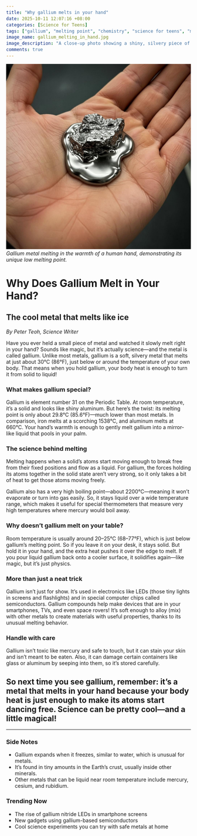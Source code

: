 ```yaml
---
title: "Why gallium melts in your hand"
date: 2025-10-11 12:07:16 +08:00
categories: [Science for Teens]
tags: ["gallium", "melting point", "chemistry", "science for teens", "metals"]
image_name: gallium_melting_in_hand.jpg
image_description: "A close-up photo showing a shiny, silvery piece of gallium metal melting into a small reflective puddle in the palm of a teenager’s hand, with warm skin tones contrasting the bright metal."
comments: true
---
```


![Gallium metal melting in the warmth of a human hand, demonstrating its unique low melting point.](/assets/images/gallium_melting_in_hand.jpg)
*Gallium metal melting in the warmth of a human hand, demonstrating its unique low melting point.*

<!-- Image Description: A close-up photo showing a shiny, silvery piece of gallium metal melting into a small reflective puddle in the palm of a teenager’s hand, with warm skin tones contrasting the bright metal. -->


# Why Does Gallium Melt in Your Hand?

## The cool metal that melts like ice

*By Peter Teoh, Science Writer*

Have you ever held a small piece of metal and watched it slowly melt right in your hand? Sounds like magic, but it’s actually science—and the metal is called gallium. Unlike most metals, gallium is a soft, silvery metal that melts at just about 30°C (86°F), just below or around the temperature of your own body. That means when you hold gallium, your body heat is enough to turn it from solid to liquid!

### What makes gallium special?

Gallium is element number 31 on the Periodic Table. At room temperature, it’s a solid and looks like shiny aluminum. But here’s the twist: its melting point is only about 29.8°C (85.6°F)—much lower than most metals. In comparison, iron melts at a scorching 1538°C, and aluminum melts at 660°C. Your hand’s warmth is enough to gently melt gallium into a mirror-like liquid that pools in your palm.

### The science behind melting

Melting happens when a solid’s atoms start moving enough to break free from their fixed positions and flow as a liquid. For gallium, the forces holding its atoms together in the solid state aren’t very strong, so it only takes a bit of heat to get those atoms moving freely.

Gallium also has a very high boiling point—about 2200°C—meaning it won’t evaporate or turn into gas easily. So, it stays liquid over a wide temperature range, which makes it useful for special thermometers that measure very high temperatures where mercury would boil away.

### Why doesn’t gallium melt on your table?

Room temperature is usually around 20–25°C (68–77°F), which is just below gallium’s melting point. So if you leave it on your desk, it stays solid. But hold it in your hand, and the extra heat pushes it over the edge to melt. If you pour liquid gallium back onto a cooler surface, it solidifies again—like magic, but it’s just physics.

### More than just a neat trick

Gallium isn’t just for show. It’s used in electronics like LEDs (those tiny lights in screens and flashlights) and in special computer chips called semiconductors. Gallium compounds help make devices that are in your smartphones, TVs, and even space rovers! It’s soft enough to alloy (mix) with other metals to create materials with useful properties, thanks to its unusual melting behavior.

### Handle with care

Gallium isn’t toxic like mercury and safe to touch, but it can stain your skin and isn’t meant to be eaten. Also, it can damage certain containers like glass or aluminum by seeping into them, so it’s stored carefully.

## So next time you see gallium, remember: it’s a metal that melts in your hand because your body heat is just enough to make its atoms start dancing free. Science can be pretty cool—and a little magical!

---

### Side Notes

- Gallium expands when it freezes, similar to water, which is unusual for metals.
- It’s found in tiny amounts in the Earth’s crust, usually inside other minerals.
- Other metals that can be liquid near room temperature include mercury, cesium, and rubidium.

### Trending Now

- The rise of gallium nitride LEDs in smartphone screens
- New gadgets using gallium-based semiconductors
- Cool science experiments you can try with safe metals at home


